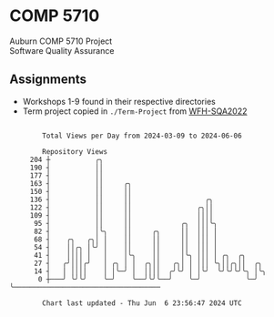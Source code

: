 # COMP 5710
Auburn COMP 5710 Project  
Software Quality Assurance

## Assignments
- Workshops 1-9 found in their respective directories
- Term project copied in `./Term-Project` from [WFH-SQA2022](https://github.com/wumphlett/WFH-SQA2022-AUBURN)

```

        Total Views per Day from 2024-03-09 to 2024-06-06

        Repository Views
     204 ┼           ╭╮
     190 ┤           ││
     177 ┤           ││
     163 ┤           ││     ╭╮
     150 ┤           ││     ││
     136 ┤           ││     ││                  ╭╮
     122 ┤           ││     ││                ╭╮││
     109 ┤           ││     ││                ││││
      95 ┤           ││     ││            ╭╮  │││╰╮
      82 ┤           │╰╮    ││     ╭╮     ││  │││ │
      68 ┤    ╭╮   ╭╮│ │    ││     ││     ││  │││ │
      54 ┤    ││╭╮ │╰╯ │    ││     ││     ││  │││ │
      41 ┤    ││││ │   │    │╰╮    ││     │╰╮ │││ │ ╭╮  ╭╮
      27 ┤   ╭╯│││╭╯   │ ╭╮ │ │  ╭╮││   ╭╮│ │ │││ ╰╮││╭╮││  ╭╮
      14 ┤   │ ││││    │ │╰─╯ │  ││││  ╭╯╰╯ │ │╰╯  ╰╯╰╯╰╯╰╮ │╰╮
       0 ┼───╯ ╰╯╰╯    ╰─╯    ╰──╯╰╯╰──╯    ╰─╯           ╰─╯ ╰────────────────────────────────────

        Chart last updated - Thu Jun  6 23:56:47 2024 UTC
        
```
